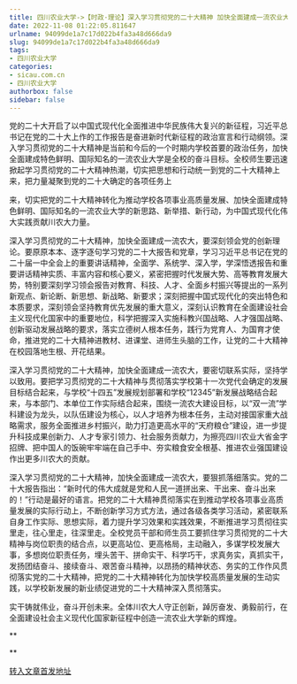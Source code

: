 ```yaml
---
title: 四川农业大学->【时政·理论】深入学习贯彻党的二十大精神 加快全面建成一流农业大学 | sicau.com.cn
date: 2022-11-08 01:22:05.811647
urlname: 94099de1a7c17d022b4fa3a48d666da9
slug: 94099de1a7c17d022b4fa3a48d666da9
tags: 
- 四川农业大学
categories:
- sicau.com.cn
- 四川农业大学
authorbox: false
sidebar: false
---
```

党的二十大开启了以中国式现代化全面推进中华民族伟大复兴的新征程，习近平总书记在党的二十大上作的工作报告是奋进新时代新征程的政治宣言和行动纲领。深入学习贯彻党的二十大精神是当前和今后的一个时期内学校首要的政治任务，加快全面建成特色鲜明、国际知名的一流农业大学是全校的奋斗目标。全校师生要迅速掀起学习贯彻党的二十大精神热潮，切实把思想和行动统一到党的二十大精神上来，把力量凝聚到党的二十大确定的各项任务上
<!--more-->
来，切实把党的二十大精神转化为推动学校各项事业高质量发展、加快全面建成特色鲜明、国际知名的一流农业大学的新思路、新举措、新行动，为中国式现代化伟大实践贡献川农大力量。

深入学习贯彻党的二十大精神，加快全面建成一流农大，要深刻领会党的创新理论。要原原本本、逐字逐句学习党的二十大报告和党章，学习习近平总书记在党的二十届一中全会上的重要讲话精神，全面学、系统学、深入学，学深悟透报告和重要讲话精神实质、丰富内容和核心要义，紧密把握时代发展大势、高等教育发展大势，特别要深刻学习领会报告对教育、科技、人才、全面乡村振兴等提出的一系列新观点、新论断、新思想、新战略、新要求；深刻把握中国式现代化的突出特色和本质要求，深刻领会坚持教育优先发展的重大意义，深刻认识教育在全面建设社会主义现代化国家中的重要地位，科学把握深入实施科教兴国战略、人才强国战略、创新驱动发展战略的要求，落实立德树人根本任务，践行为党育人、为国育才使命，推进党的二十大精神进教材、进课堂、进师生头脑的工作，让党的二十大精神在校园落地生根、开花结果。

深入学习贯彻党的二十大精神，加快全面建成一流农大，要密切联系实际，坚持学以致用。要把学习贯彻党的二十大精神与贯彻落实学校第十一次党代会确定的发展目标结合起来，与学校“十四五”发展规划部署和学校“12345”新发展战略结合起来，与本部门、本单位工作实际结合起来，围绕一流农大建设目标，以“双一流”学科建设为龙头，以队伍建设为核心，以人才培养为根本任务，主动对接国家重大战略需求，服务全面推进乡村振兴，助力打造更高水平的“天府粮仓”建设，进一步提升科技成果创新力、人才专家引领力、社会服务贡献力，为擦亮四川农业大省金字招牌、把中国人的饭碗牢牢端在自己手中、夯实粮食安全根基、推进农业强国建设作出更多川农大的贡献。

深入学习贯彻党的二十大精神，加快全面建成一流农大，要狠抓落细落实。党的二十大报告指出：“新时代的伟大成就是党和人民一道拼出来、干出来、奋斗出来的！”行动是最好的语言。把党的二十大精神贯彻落实在到推动学校各项事业高质量发展的实际行动上，不断创新学习方式方法，通过各级各类学习活动，紧密联系自身工作实际、思想实际，着力提升学习效果和实践效果，不断推进学习贯彻往实里走，往心里走，往深里走。全校党员干部和师生员工要抓住学习贯彻党的二十大精神与岗位职责的结合点，以更高站位、更高格局，主动融入，多谋学校发展大事，多想岗位职责任务，埋头苦干、拼命实干、科学巧干，求真务实，真抓实干，发扬团结奋斗、接续奋斗、艰苦奋斗精神，以昂扬的精神状态、务实的工作作风贯彻落实党的二十大精神，把党的二十大精神转化为加快学校高质量发展的生动实践，以学校新发展的新业绩促进党的二十大精神深入贯彻落实。

实干铸就伟业，奋斗开创未来。全体川农大人守正创新，踔厉奋发、勇毅前行，在全面建设社会主义现代化国家新征程中创造一流农业大学新的辉煌。

**  

**



[转入文章首发地址](https://news.sicau.edu.cn/info/1135/70102.htm)